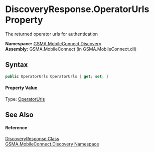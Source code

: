 DiscoveryResponse.OperatorUrls Property
=======================================
The returned operator urls for authentication

**Namespace:** [GSMA.MobileConnect.Discovery][1]  
**Assembly:** GSMA.MobileConnect (in GSMA.MobileConnect.dll)

Syntax
------

```csharp
public OperatorUrls OperatorUrls { get; set; }
```

#### Property Value
Type: [OperatorUrls][2]

See Also
--------

#### Reference
[DiscoveryResponse Class][3]  
[GSMA.MobileConnect.Discovery Namespace][1]  

[1]: ../README.md
[2]: ../OperatorUrls/README.md
[3]: README.md
[4]: ../../_icons/Help.png